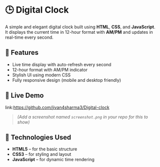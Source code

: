 # 🕒 Digital Clock

A simple and elegant digital clock built using **HTML**, **CSS**, and **JavaScript**.  
It displays the current time in 12-hour format with **AM/PM** and updates in real-time every second.

## 🔧 Features

- Live time display with auto-refresh every second
- 12-hour format with AM/PM indicator
- Stylish UI using modern CSS
- Fully responsive design (mobile and desktop friendly)

## 📸 Live Demo
link:https://github.com/jivan4sharma3/Digital-clock

> *(Add a screenshot named `screenshot.png` in your repo for this to show)*

## 🚀 Technologies Used

- **HTML5** – for the basic structure
- **CSS3** – for styling and layout
- **JavaScript** – for dynamic time rendering

